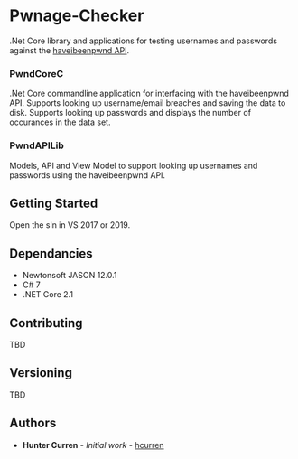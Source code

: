 # Pwnage-Checker
.Net Core library and applications for testing usernames and passwords against the [haveibeenpwnd API](https://haveibeenpwned.com/API/v2).

### PwndCoreC
.Net Core commandline application for interfacing with the haveibeenpwnd API.
Supports looking up username/email breaches and saving the data to disk.
Supports looking up passwords and displays the number of occurances in the data set.

### PwndAPILib
Models, API and View Model to support looking up usernames and passwords using the haveibeenpwnd API.

## Getting Started

Open the sln in VS 2017 or 2019.

## Dependancies

* Newtonsoft JASON 12.0.1
* C# 7
* .NET Core 2.1

## Contributing

TBD

## Versioning

TBD

## Authors

* **Hunter Curren** - *Initial work* - [hcurren](https://github.com/hcurren)
